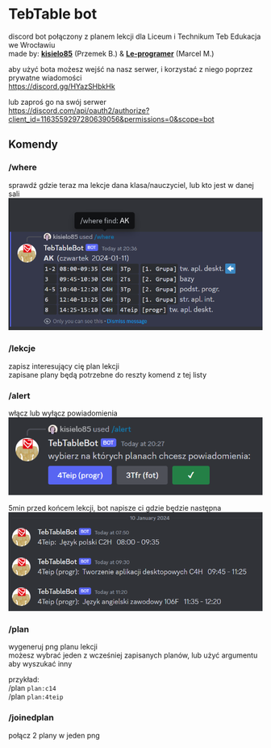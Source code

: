 # TebTable bot

discord bot połączony z planem lekcji dla Liceum i Technikum Teb Edukacja we Wrocławiu<br>
made by: [**kisielo85**](https://github.com/kisielo85) (Przemek B.) & [**Le-programer**](https://github.com/Le-programer) (Marcel M.)

aby użyć bota możesz wejść na nasz serwer, i korzystać z niego poprzez prywatne wiadomości<br>
https://discord.gg/HYazSHbkHk

lub zaproś go na swój serwer<br>
https://discord.com/api/oauth2/authorize?client_id=1163559297280639056&permissions=0&scope=bot

## Komendy

### /where

sprawdź gdzie teraz ma lekcje dana klasa/nauczyciel, lub kto jest w danej sali<br>
![](assets/where.png)

### /lekcje

zapisz interesujący cię plan lekcji<br>
zapisane plany będą potrzebne do reszty komend z tej listy

### /alert

włącz lub wyłącz powiadomienia<br>
![](assets/alert_1.png)

5min przed końcem lekcji, bot napisze ci gdzie będzie następna<br>
![](assets/alert_2.png)

### /plan

wygeneruj png planu lekcji<br>
możesz wybrać jeden z wcześniej zapisanych planów, lub użyć argumentu aby wyszukać inny

przykład:<br>
/plan `plan:c14`<br>
/plan `plan:4teip`

### /joinedplan

połącz 2 plany w jeden png
